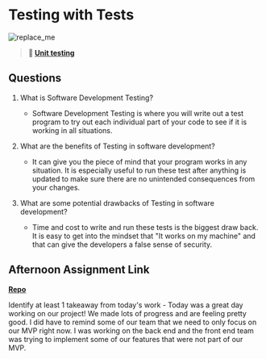 # Testing with Tests

![replace_me](https://codeworks.blob.core.windows.net/public/assets/img/illustrations/placeholder.svg)

> **📖 [Unit testing](https://codeworksacademy.com/fs-student-guide/resources/wk8-9/03-Unit-Testing)**

## Questions

1. What is Software Development Testing?
    - Software Development Testing is where you will write out a test program to try out each individual part of your code to see if it is working in all situations.  

2. What are the benefits of Testing in software development?
    - It can give you the piece of mind that your program works in any situation. It is especially useful to run these test after anything is updated to make sure there are no unintended consequences from your changes. 

3. What are some potential drawbacks of Testing in software development?
    - Time and cost to write and run these tests is the biggest draw back. It is easy to get into the mindset that "It works on my machine" and that can give the developers a false sense of security.

## Afternoon Assignment Link

**[Repo](https://github.com/smithtaylord/page-turn-dot-book)**

Identify at least 1 takeaway from today's work
     - Today was a great day working on our project! We made lots of progress and are feeling pretty good. I did have to remind some of our team that we need to only focus on our MVP right now. I was working on the back end and the front end team was trying to implement some of our features that were not part of our MVP.  
